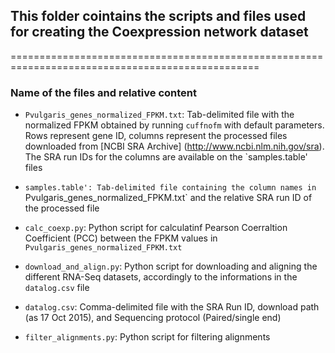 ## This folder cointains the scripts and files used for creating the Coexpression network dataset

=================================================================================================


### Name of the files and relative content

*	`Pvulgaris_genes_normalized_FPKM.txt`: Tab-delimited file with the normalized FPKM obtained by running `cuffnofm` with default parameters. Rows represent gene ID, columns represent the processed files downloaded from [NCBI SRA Archive] (http://www.ncbi.nlm.nih.gov/sra). The SRA run IDs for the columns are available on the `samples.table' files

*	`samples.table': Tab-delimited file containing the column names in `Pvulgaris_genes_normalized_FPKM.txt` and the relative SRA run ID of the processed file

*	`calc_coexp.py`: Python script for calculatinf Pearson Coerraltion Coefficient (PCC) between the FPKM values in `Pvulgaris_genes_normalized_FPKM.txt`

*	`download_and_align.py`: Python script for downloading and aligning the different RNA-Seq datasets, accordingly to the informations in the `datalog.csv` file

*	`datalog.csv`: Comma-delimited file with the SRA Run ID, download path (as 17 Oct 2015), and Sequencing protocol (Paired/single end) 

*	`filter_alignments.py`: Python script for filtering alignments


